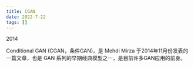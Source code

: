 ```yaml
---
title: CGAN
date: 2022-7-22
tags: []
---
```


2014

Conditional GAN (CGAN，条件GAN)，是 Mehdi Mirza 于2014年11月份发表的一篇文章，也是 GAN 系列的早期经典模型之一，是目前许多GAN应用的前身。